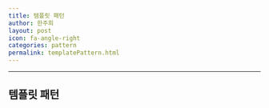 ```yaml
---
title: 템플릿 패턴
author: 한주희
layout: post
icon: fa-angle-right
categories: pattern
permalink: templatePattern.html
---
```

<div class="font17 darkGray">
  <hr>
  <h2>템플릿 패턴</h2>
</div>
